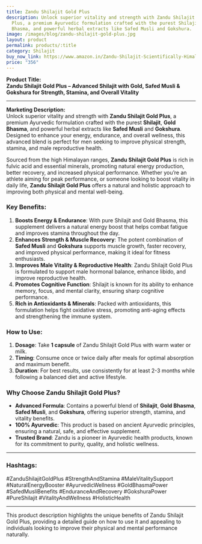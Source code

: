```yaml
---
title: Zandu Shilajit Gold Plus
description: Unlock superior vitality and strength with Zandu Shilajit Gold
  Plus, a premium Ayurvedic formulation crafted with the purest Shilajit, Gold
  Bhasma, and powerful herbal extracts like Safed Musli and Gokshura.
image: /images/blog/zandu-shilajit-gold-plus.jpg
layout: product
permalink: products/:title
category: Shilajit
buy_now_link: https://www.amazon.in/Zandu-Shilajit-Scientifically-Himalayan-Ayurvedic/dp/B0CHFR2YYK/ref=sr_1_15?crid=1YY2DLXEMCWUZ&tag=ayushmonk-21
price: "356"
---
```

**Product Title:**  
**Zandu Shilajit Gold Plus – Advanced Shilajit with Gold, Safed Musli & Gokshura for Strength, Stamina, and Overall Vitality**

---

**Marketing Description:**  
Unlock superior vitality and strength with **Zandu Shilajit Gold Plus**, a premium Ayurvedic formulation crafted with the purest **Shilajit**, **Gold Bhasma**, and powerful herbal extracts like **Safed Musli** and **Gokshura**. Designed to enhance your energy, endurance, and overall wellness, this advanced blend is perfect for men seeking to improve physical strength, stamina, and male reproductive health.

Sourced from the high Himalayan ranges, **Zandu Shilajit Gold Plus** is rich in fulvic acid and essential minerals, promoting natural energy production, better recovery, and increased physical performance. Whether you’re an athlete aiming for peak performance, or someone looking to boost vitality in daily life, **Zandu Shilajit Gold Plus** offers a natural and holistic approach to improving both physical and mental well-being.

### **Key Benefits**:
1. **Boosts Energy & Endurance**: With pure Shilajit and Gold Bhasma, this supplement delivers a natural energy boost that helps combat fatigue and improves stamina throughout the day.
2. **Enhances Strength & Muscle Recovery**: The potent combination of **Safed Musli** and **Gokshura** supports muscle growth, faster recovery, and improved physical performance, making it ideal for fitness enthusiasts.
3. **Improves Male Vitality & Reproductive Health**: Zandu Shilajit Gold Plus is formulated to support male hormonal balance, enhance libido, and improve reproductive health.
4. **Promotes Cognitive Function**: Shilajit is known for its ability to enhance memory, focus, and mental clarity, ensuring sharp cognitive performance.
5. **Rich in Antioxidants & Minerals**: Packed with antioxidants, this formulation helps fight oxidative stress, promoting anti-aging effects and strengthening the immune system.

### **How to Use**:
1. **Dosage**: Take **1 capsule** of Zandu Shilajit Gold Plus with warm water or milk.
2. **Timing**: Consume once or twice daily after meals for optimal absorption and maximum benefit.
3. **Duration**: For best results, use consistently for at least 2-3 months while following a balanced diet and active lifestyle.

### **Why Choose Zandu Shilajit Gold Plus?**
- **Advanced Formula**: Contains a powerful blend of **Shilajit**, **Gold Bhasma**, **Safed Musli**, and **Gokshura**, offering superior strength, stamina, and vitality benefits.
- **100% Ayurvedic**: This product is based on ancient Ayurvedic principles, ensuring a natural, safe, and effective supplement.
- **Trusted Brand**: Zandu is a pioneer in Ayurvedic health products, known for its commitment to purity, quality, and holistic wellness.

---

### **Hashtags**:  
#ZanduShilajitGoldPlus #StrengthAndStamina #MaleVitalitySupport #NaturalEnergyBooster #AyurvedicWellness #GoldBhasmaPower #SafedMusliBenefits #EnduranceAndRecovery #GokshuraPower #PureShilajit #VitalityAndWellness #HolisticHealth

---

This product description highlights the unique benefits of Zandu Shilajit Gold Plus, providing a detailed guide on how to use it and appealing to individuals looking to improve their physical and mental performance naturally.
